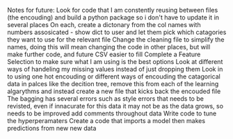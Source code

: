 Notes for future:
Look for code that I am constently reusing between files (the encouding) and build a python package so i don't have to update it in several places
On each, create a dictonary from the col names with numbers assosicated - show dict to user and let them pick which catagories they want to use for the relevant file
Change the cleaning file to simplify the names, doing this will mean changing the code in other places, but will make further code, and future CSV easier to fill
Complete a Feature Selection to make sure what I am using is the best options
Look at different ways of handeling my missing values instead of just dropping them
Look in to using one hot encouding or different ways of encouding the catagorical data in palces like the decition tree, remove this from each of the learning algarythms and instead create a new file that kicks back the encouded file
The bagging has several errors such as style errors that needs to be revisted, even if innacurate for this data it may not be as the data grows, so needs to be improved
add comments throughout data
Write code to tune the hyperperamaters 
Create a code that imports a model then makes predictions from new new data

